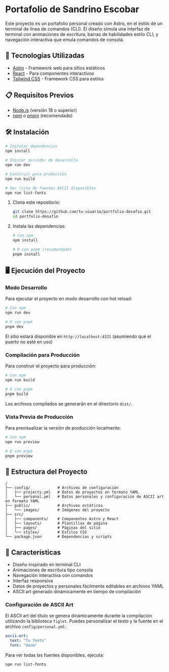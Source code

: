 # Portafolio de Sandrino Escobar

Este proyecto es un portafolio personal creado con Astro, en el estilo de un terminal de línea de comandos (CLI). El diseño simula una interfaz de terminal con animaciones de escritura, barras de habilidades estilo CLI, y navegación interactiva que emula comandos de consola.

## 🚀 Tecnologías Utilizadas

- [Astro](https://astro.build/) - Framework web para sitios estáticos
- [React](https://reactjs.org/) - Para componentes interactivos
- [Tailwind CSS](https://tailwindcss.com/) - Framework CSS para estilos

## 📋 Requisitos Previos

- [Node.js](https://nodejs.org/) (versión 18 o superior)
- [npm](https://www.npmjs.com/) o [pnpm](https://pnpm.io/) (recomendado)

## 🛠️ Instalación

```bash
# Instalar dependencias
npm install

# Iniciar servidor de desarrollo
npm run dev

# Construir para producción
npm run build

# Ver lista de fuentes ASCII disponibles
npm run list-fonts
```

1. Clona este repositorio:
   ```bash
   git clone https://github.com/tu-usuario/portfolio-desafio.git
   cd portfolio-desafio
   ```

2. Instala las dependencias:
   ```bash
   # Con npm
   npm install

   # O con pnpm (recomendado)
   pnpm install
   ```

## 🖥️ Ejecución del Proyecto

### Modo Desarrollo

Para ejecutar el proyecto en modo desarrollo con hot reload:

```bash
# Con npm
npm run dev

# O con pnpm
pnpm dev
```

El sitio estará disponible en `http://localhost:4321` (asumiendo que el puerto no esté en uso)

### Compilación para Producción

Para construir el proyecto para producción:

```bash
# Con npm
npm run build

# O con pnpm
pnpm build
```

Los archivos compilados se generarán en el directorio `dist/`.

### Vista Previa de Producción

Para previsualizar la versión de producción localmente:

```bash
# Con npm
npm run preview

# O con pnpm
pnpm preview
```

## 📁 Estructura del Proyecto

```
/
├── config/            # Archivos de configuración
│   ├── projects.yml   # Datos de proyectos en formato YAML
│   └── personal.yml   # Datos personales y configuración de ASCII art en formato YAML
├── public/            # Archivos estáticos
│   └── images/        # Imágenes del proyecto
├── src/
│   ├── components/    # Componentes Astro y React
│   ├── layouts/       # Plantillas de página
│   ├── pages/         # Páginas del sitio
│   └── styles/        # Estilos CSS
└── package.json       # Dependencias y scripts
```

## 🎨 Características

- Diseño inspirado en terminal CLI
- Animaciones de escritura tipo consola
- Navegación interactiva con comandos
- Interfaz responsiva
- Datos de proyectos y personales fácilmente editables en archivos YAML
- ASCII art generado dinámicamente en tiempo de compilación

### Configuración de ASCII Art

El ASCII art del título se genera dinámicamente durante la compilación utilizando la biblioteca `figlet`. Puedes personalizar el texto y la fuente en el archivo `config/personal.yml`:

```yaml
ascii-art:
  text: "Tu Texto"
  font: "doom"
```

Para ver todas las fuentes disponibles, ejecuta:

```bash
npm run list-fonts
```

